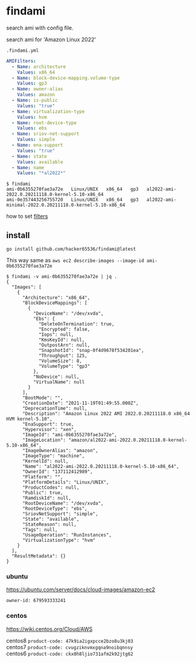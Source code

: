 # findami

search ami with config file.

search ami for 'Amazon Linux 2022'

`.findami.yml`
```yaml
AMIFilters:
  - Name: architecture
    Values: x86_64
  - Name: block-device-mapping.volume-type
    Values: gp3
  - Name: owner-alias
    Values: amazon
  - Name: is-public
    Values: "true"
  - Name: virtualization-type
    Values: hvm
  - Name: root-device-type
    Values: ebs
  - Name: sriov-net-support
    Values: simple
  - Name: ena-support
    Values: "true"
  - Name: state
    Values: available
  - Name: name
    Values: "*al2022*"
```

```console
$ findami 
ami-0b6355270fae3a72e   Linux/UNIX   x86_64   gp3   al2022-ami-2022.0.20211118.0-kernel-5.10-x86_64
ami-0e357443256755720   Linux/UNIX   x86_64   gp3   al2022-ami-minimal-2022.0.20211118.0-kernel-5.10-x86_64
```

how to set [filters](https://docs.aws.amazon.com/cli/latest/reference/ec2/describe-images.html)

## install

```
go install github.com/hacker65536/findami@latest
```


This way same as `aws ec2 describe-images --image-id ami-0b6355270fae3a72e`
```console
$ findami -v ami-0b6355270fae3a72e | jq .
{
  "Images": [
    {
      "Architecture": "x86_64",
      "BlockDeviceMappings": [
        {
          "DeviceName": "/dev/xvda",
          "Ebs": {
            "DeleteOnTermination": true,
            "Encrypted": false,
            "Iops": null,
            "KmsKeyId": null,
            "OutpostArn": null,
            "SnapshotId": "snap-0f4d9678f534201ea",
            "Throughput": 125,
            "VolumeSize": 8,
            "VolumeType": "gp3"
          },
          "NoDevice": null,
          "VirtualName": null
        }
      ],
      "BootMode": "",
      "CreationDate": "2021-11-19T01:49:55.000Z",
      "DeprecationTime": null,
      "Description": "Amazon Linux 2022 AMI 2022.0.20211118.0 x86_64 HVM kernel-5.10",
      "EnaSupport": true,
      "Hypervisor": "xen",
      "ImageId": "ami-0b6355270fae3a72e",
      "ImageLocation": "amazon/al2022-ami-2022.0.20211118.0-kernel-5.10-x86_64",
      "ImageOwnerAlias": "amazon",
      "ImageType": "machine",
      "KernelId": null,
      "Name": "al2022-ami-2022.0.20211118.0-kernel-5.10-x86_64",
      "OwnerId": "137112412989",
      "Platform": "",
      "PlatformDetails": "Linux/UNIX",
      "ProductCodes": null,
      "Public": true,
      "RamdiskId": null,
      "RootDeviceName": "/dev/xvda",
      "RootDeviceType": "ebs",
      "SriovNetSupport": "simple",
      "State": "available",
      "StateReason": null,
      "Tags": null,
      "UsageOperation": "RunInstances",
      "VirtualizationType": "hvm"
    }
  ],
  "ResultMetadata": {}
}
```


### ubuntu

https://ubuntu.com/server/docs/cloud-images/amazon-ec2

`owner-id: 679593333241`

### centos

https://wiki.centos.org/Cloud/AWS

centos8 `product-code: 47k9ia2igxpcce2bzo8u3kj03`  
centos7 `product-code: cvugziknvmxgqna9noibqnnsy`  
centos6 `product-code: ckx0h8ljio731afm2k92jtg62`  
